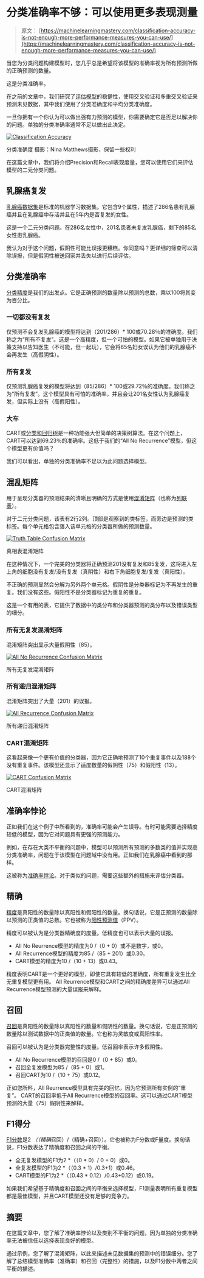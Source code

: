 # 分类准确率不够：可以使用更多表现测量

> 原文： [https://machinelearningmastery.com/classification-accuracy-is-not-enough-more-performance-measures-you-can-use/](https://machinelearningmastery.com/classification-accuracy-is-not-enough-more-performance-measures-you-can-use/)

当您为分类问题构建模型时，您几乎总是希望将该模型的准确率视为所有预测所做的正确预测的数量。

这是分类准确率。

在之前的文章中，我们研究了[评估模型](http://machinelearningmastery.com/how-to-choose-the-right-test-options-when-evaluating-machine-learning-algorithms/ "How To Choose The Right Test Options When Evaluating Machine Learning Algorithms")的稳健性，使用交叉验证和多重交叉验证来预测未见数据，其中我们使用了分类准确度和平均分类准确度。

一旦你拥有一个你认为可以做出强有力预测的模型，你需要确定它是否足以解决你的问题。单独的分类准确率通常不足以做出此决定。

[![Classification Accuracy](img/7a329bed5d17347b0e270df35266f1fe.jpg)](https://3qeqpr26caki16dnhd19sv6by6v-wpengine.netdna-ssl.com/wp-content/uploads/2014/03/classification-accuracy.jpg)

分类准确度
摄影：Nina Matthews摄影，保留一些权利

在这篇文章中，我们将介绍Precision和Recall表现度量，您可以使用它们来评估模型的二元分类问题。

## 乳腺癌复发

[乳腺癌数据集](http://archive.ics.uci.edu/ml/datasets/Breast+Cancer)是标准的机器学习数据集。它包含9个属性，描述了286名患有乳腺癌并且在乳腺癌中存活并且在5年内是否复发的女性。

这是一个二元分类问题。在286名女性中，201名患者未复发乳腺癌，剩下的85名女性患乳腺癌。

我认为对于这个问题，假阴性可能比误报更糟糕。你同意吗？更详细的筛查可以清除误报，但是假阴性被送回家并丢失以进行后续评估。

## 分类准确率

[分类精度](http://en.wikipedia.org/wiki/Accuracy_and_precision)是我们的出发点。它是正确预测的数量除以预测的总数，乘以100将其变为百分比。

### 一切都没有复发

仅预测不会复发乳腺癌的模型将达到（201/286）* 100或70.28％的准确度。我们称之为“所有不复发”。这是一个高精度，但一个可怕的模型。如果它被单独用于决策支持以告知医生（不可能，但一起玩），它会将85名妇女误认为他们的乳腺癌不会再发生（高假阴性）。

### 所有复发

仅预测乳腺癌复发的模型将达到（85/286）* 100或29.72％的准确度。我们称之为“所有复发”。这个模型具有可怕的准确率，并且会让201名女性认为乳腺癌复发，但实际上没有（高假阳性）。

### 大车

CART或[分类和回归树](http://en.wikipedia.org/wiki/Predictive_analytics#Classification_and_regression_trees)是一种功能强大但简单的决策树算法。在这个问题上，CART可以达到69.23％的准确率。这低于我们的“All No Recurrence”模型，但这个模型更有价值吗？

我们可以看出，单独的分类准确率不足以为此问题选择模型。

## 混乱矩阵

用于呈现分类器的预测结果的清晰且明确的方式是使用[混淆矩阵](http://en.wikipedia.org/wiki/Table_of_confusion#Table_of_confusion)（也称为[列联表](http://en.wikipedia.org/wiki/Contingency_table)）。

对于二元分类问题，该表有2行2列。顶部是观察到的类标签，而旁边是预测的类标签。每个单元格包含落入该单元格的分类器所做的预测数量。

[![Truth Table Confusion Matrix](img/77dddc6647d29c6f5b500f602293112c.jpg)](https://3qeqpr26caki16dnhd19sv6by6v-wpengine.netdna-ssl.com/wp-content/uploads/2014/03/truth_table.png)

真相表混淆矩阵

在这种情况下，一个完美的分类器将正确预测201没有复发和85复发，这将进入左上角的细胞没有复发/没有复发（真阴性）和右下角细胞复发/复发（真阳性）。

不正确的预测显然会分解为另外两个单元格。假阴性是分类器标记为不再发生的重复。我们没有这些。假阳性不是分类器标记为重复的重复。

这是一个有用的表，它提供了数据中的类分布和分类器预测的类分布以及错误类型的细分。

### 所有无复发混淆矩阵

混淆矩阵突出显示大量假阴性（85）。

[![All No Recurrence Confusion Matrix](img/68da7b948431f37954013a9140484934.jpg)](https://3qeqpr26caki16dnhd19sv6by6v-wpengine.netdna-ssl.com/wp-content/uploads/2014/03/no_recurrence_confusion_matrix.png)

所有无复发混淆矩阵

### 所有递归混淆矩阵

混淆矩阵突出了大量（201）的误报。

[![All Recurrence Confusion Matrix](img/1e9aa8d22b023c09637f4ba6b747c4f0.jpg)](https://3qeqpr26caki16dnhd19sv6by6v-wpengine.netdna-ssl.com/wp-content/uploads/2014/03/recurrence_confusion_matrix.png)

所有递归混淆矩阵

### CART混淆矩阵

这看起来像一个更有价值的分类器，因为它正确地预测了10个重复事件以及188个没有重复事件。该模型还显示了适度数量的假阴性（75）和假阳性（13）。

[![CART Confusion Matrix](img/a0eba0e35ba562edceef57a31926c486.jpg)](https://3qeqpr26caki16dnhd19sv6by6v-wpengine.netdna-ssl.com/wp-content/uploads/2014/03/cart_confusion_matrix.png)

CART混淆矩阵

## 准确率悖论

正如我们在这个例子中所看到的，准确率可能会产生误导。有时可能需要选择精度较低的模型，因为它对问题具有更强的预测能力。

例如，在存在大类不平衡的问题中，模型可以预测所有预测的多数类的值并实现高分类准确率，问题在于该模型在问题域中没有用。正如我们在乳腺癌中看到的那样。

这被称为[准确率悖论](http://en.wikipedia.org/wiki/Accuracy_paradox)。对于类似的问题，需要这些额外的措施来评估分类器。

## 精确

[精度](http://en.wikipedia.org/wiki/Information_retrieval#Precision)是真阳性的数量除以真阳性和假阳性的数量。换句话说，它是正预测的数量除以预测的正类值的总数。它也被称为[阳性预测值](http://en.wikipedia.org/wiki/Positive_predictive_value)（PPV）。

精度可以被认为是分类器精确度的度量。低精度也可以表示大量的误报。

*   All No Reurrence模型的精度为0 /（0 + 0）或不是数字，或0。
*   All Recurrence模型的精度为85 /（85 + 201）或0.30。
*   CART模型的精度为10 /（10 + 13）或0.43。

精度表明CART是一个更好的模型，即使它具有较低的准确度，所有重复发生比全无重复模型更有用。 All Reurrence模型和CART之间的精确度差异可以通过All Recurrence模型预测的大量误报来解释。

## 召回

[召回](http://en.wikipedia.org/wiki/Information_retrieval#Recall)是真阳性的数量除以真阳性的数量和假阴性的数量。换句话说，它是正预测的数量除以测试数据中的正类值的数量。它也称为灵敏度或真阳性率。

召回可以被认为是分类器完整性的度量。低召回率表示许多假阴性。

*   All No Recurrence模型的召回是0 /（0 + 85）或0。
*   召回全复发模型为85 /（85 + 0）或1。
*   召回CART为10 /（10 + 75）或0.12。

正如您所料，All Reurrence模型具有完美的回忆，因为它预测所有实例的“重复”。 CART的召回率低于All Recurrence模型的召回率。这可以通过CART模型预测的大量（75）假阴性来解释。

## F1得分

[F1分数](http://en.wikipedia.org/wiki/F1_score)是2 *（（精确*召回）/（精确+召回））。它也被称为F分数或F量度。换句话说，F1分数表达了精确度和召回之间的平衡。

*   全无复发模型的F1为2 *（（0 * 0）/ 0 + 0）或0。
*   全复发模型的F1为2 *（（0.3 * 1）/0.3+1）或0.46。
*   CART模型的F1为2 *（（0.43 * 0.12）/0.43+0.12）或0.19。

如果我们希望基于精确度和召回之间的平衡来选择模型，F1测量表明所有重复模型都是最佳模型，并且CART模型还没有足够的竞争力。

## 摘要

在这篇文章中，您了解了准确率悖论以及类别不平衡的问题，因为单独的分类准确率无法被信任以选择表现良好的模型。

通过示例，您了解了混淆矩阵，以此来描述未见数据集的预测中的错误细分。您了解了总结模型准确率（准确率）和召回（完整性）的措施，以及F1分数中两者之间平衡的描述。